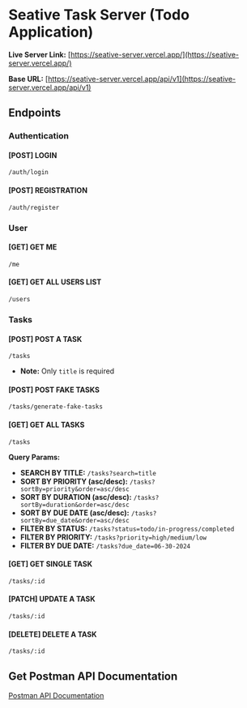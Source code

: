 # Seative Task Server (Todo Application)

**Live Server Link:** [https://seative-server.vercel.app/](https://seative-server.vercel.app/)

**Base URL:** [https://seative-server.vercel.app/api/v1](https://seative-server.vercel.app/api/v1)

## Endpoints

### Authentication

#### [POST] LOGIN

`/auth/login`

#### [POST] REGISTRATION

`/auth/register`

### User

#### [GET] GET ME

`/me`

#### [GET] GET ALL USERS LIST

`/users`

### Tasks

#### [POST] POST A TASK

`/tasks`

- **Note:** Only `title` is required

#### [POST] POST FAKE TASKS

`/tasks/generate-fake-tasks`

#### [GET] GET ALL TASKS

`/tasks`

**Query Params:**

- **SEARCH BY TITLE:** `/tasks?search=title`
- **SORT BY PRIORITY (asc/desc):** `/tasks?sortBy=priority&order=asc/desc`
- **SORT BY DURATION (asc/desc):** `/tasks?sortBy=duration&order=asc/desc`
- **SORT BY DUE DATE (asc/desc):** `/tasks?sortBy=due_date&order=asc/desc`
- **FILTER BY STATUS:** `/tasks?status=todo/in-progress/completed`
- **FILTER BY PRIORITY:** `/tasks?priority=high/medium/low`
- **FILTER BY DUE DATE:** `/tasks?due_date=06-30-2024`

#### [GET] GET SINGLE TASK

`/tasks/:id`

#### [PATCH] UPDATE A TASK

`/tasks/:id`

#### [DELETE] DELETE A TASK

`/tasks/:id`

## Get Postman API Documentation

[Postman API Documentation](seative-backend.postman_collection.json)
